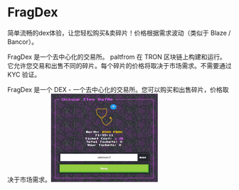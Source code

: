 # FragDex

简单流畅的dex体验，让您轻松购买&amp;卖碎片！价格根据需求波动（类似于 Blaze / Bancor）。

FragDex 是一个去中心化的交易所。 paltfrom 在 TRON 区块链上构建和运行。它允许您交易和出售不同的碎片。每个碎片的价格将取决于市场需求。不需要通过 KYC 验证。

FragDex 是一个 DEX - 一个去中心化的交易所。您可以购买和出售碎片，价格取决于市场需求。![EwEtFeSWQAMfEjO](EwEtFeSWQAMfEjO.png)
